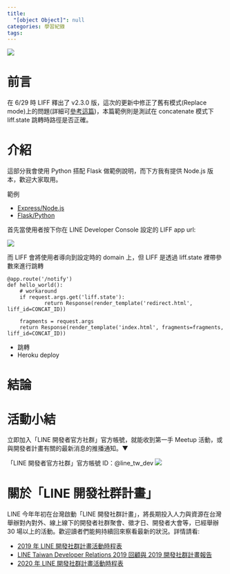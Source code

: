 ```yaml
---
title:
  "[object Object]": null
categories: 學習紀錄
tags:
---
```


![](https://i.imgur.com/K53Ndlh.png)

# 前言

在 6/29 時 LIFF 釋出了 v2.3.0 版，這次的更新中修正了舊有模式(Replace mode)上的問題(詳細可[參考這篇](https://engineering.linecorp.com/zh-hant/blog/new-liff-url-infomation/))，本篇範例則是測試在 concatenate 模式下 liff.state 跳轉時路徑是否正確。

<!-- more -->

# 介紹

這部分我會使用 Python 搭配 Flask 做範例說明，而下方我有提供 Node.js 版本，歡迎大家取用。

範例

- [Express/Node.js](https://github.com/louis70109/liff-concatenate-js)
- [Flask/Python](https://github.com/louis70109/liff-concatenate-python)

首先當使用者按下你在 LINE Developer Console 設定的 LIFF app url:

![](https://i.imgur.com/CBtmDbV.png)

而 LIFF 會將使用者導向到設定時的 domain 上，但 LIFF 是透過 liff.state 裡帶參數來進行跳轉

```
@app.route('/notify')
def hello_world():
    # workaround
    if request.args.get('liff.state'):
            return Response(render_template('redirect.html', liff_id=CONCAT_ID))

    fragments = request.args
    return Response(render_template('index.html', fragments=fragments, liff_id=CONCAT_ID))
```

- 跳轉
- Heroku deploy

# 結論

# 活動小結

立即加入「LINE 開發者官方社群」官方帳號，就能收到第一手 Meetup 活動，或與開發者計畫有關的最新消息的推播通知。▼

「LINE 開發者官方社群」官方帳號 ID：@line_tw_dev
![](https://i.imgur.com/gxHgAzB.png)

# 關於「LINE 開發社群計畫」

LINE 今年年初在台灣啟動「LINE 開發社群計畫」，將長期投入人力與資源在台灣舉辦對內對外、線上線下的開發者社群聚會、徵才日、開發者大會等，已經舉辦 30 場以上的活動。歡迎讀者們能夠持續回來察看最新的狀況。詳情請看:

- [2019 年 LINE 開發社群計畫活動時程表](https://engineering.linecorp.com/zh-hant/blog/line-taiwan-developer-relations-2019-plan/)
- [LINE Taiwan Developer Relations 2019 回顧與 2019 開發社群計畫報告](https://engineering.linecorp.com/zh-hant/blog/line-taiwan-developer-relations-2019/)
- [2020 年 LINE 開發社群計畫活動時程表](https://engineering.linecorp.com/zh-hant/blog/2020-line-tw-devrel/)

